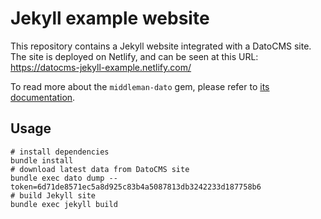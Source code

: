 # Jekyll example website

This repository contains a Jekyll website integrated with a DatoCMS site. The site is deployed on Netlify, and can be seen at this URL: https://datocms-jekyll-example.netlify.com/

To read more about the `middleman-dato` gem, please refer to [its documentation](https://github.com/datocms/ruby-datocms-client/blob/master/docs/dato-cli.md).

## Usage

```
# install dependencies
bundle install
# download latest data from DatoCMS site
bundle exec dato dump --token=6d71de8571ec5a8d925c83b4a5087813db3242233d187758b6
# build Jekyll site
bundle exec jekyll build
```
